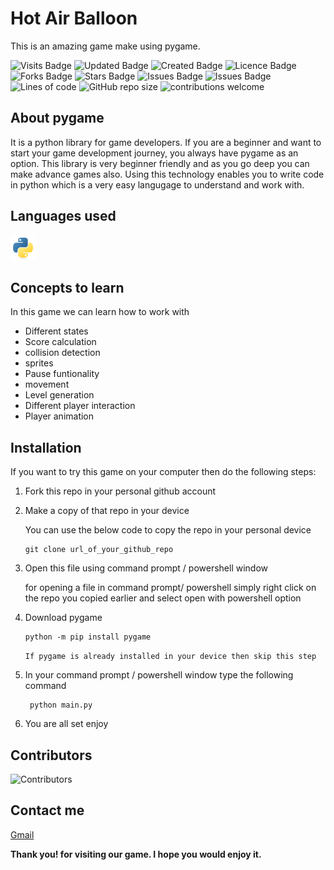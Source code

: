# Hot Air Balloon
This is an amazing game make using pygame.

![Visits Badge](https://badges.pufler.dev/visits/Rishikesh-kumar-7258/super-mario)
![Updated Badge](https://badges.pufler.dev/updated/Rishikesh-kumar-7258/super-mario)
![Created Badge](https://badges.pufler.dev/created/Rishikesh-kumar-7258/super-mario)
![Licence Badge](https://img.shields.io/github/license/Rishikesh-kumar-7258/super-mario?style=flat-square)
![Forks Badge](https://img.shields.io/github/forks/Rishikesh-kumar-7258/super-mario?style=flat-square)
![Stars Badge](https://img.shields.io/github/stars/Rishikesh-kumar-7258/super-mario?style=flat-square)
![Issues Badge](https://img.shields.io/github/issues/Rishikesh-kumar-7258/super-mario?style=flat-square)
![Issues Badge](https://img.shields.io/github/issues-pr/Rishikesh-kumar-7258/super-mario?style=flat-square)
![Lines of code](https://img.shields.io/tokei/lines/github/Rishikesh-kumar-7258/super-mario?style=flat-square)
![GitHub repo size](https://img.shields.io/github/repo-size/Rishikesh-kumar-7258/super-mario?color=red&style=flat-square)
![contributions welcome](https://img.shields.io/static/v1.svg?label=Contributions&message=Welcome&color=0059b3&style=flat-square)

## About pygame
It is a python library for game developers. If you are a beginner and want to start your game development journey, you always have pygame as an option. This library is very beginner friendly and as you go deep you can make advance games also. Using this technology enables you to write code in python which is a very easy langugage to understand and work with.

## Languages used
<p align="left">
<img src="https://raw.githubusercontent.com/devicons/devicon/master/icons/python/python-original.svg"alt="python" width="40"/>  <a href="https://reactjs.org/" target="_blank"></a>
<p>

## Concepts to learn
In this game we can learn how to work with 
* Different states
* Score calculation
* collision detection 
* sprites 
* Pause funtionality
* movement
* Level generation
* Different player interaction
* Player animation

## Installation
If you want to try this game on your computer then do the following steps:

1. Fork this repo in your personal github account
2. Make a copy of that repo in your device

    You can use the below code to copy the repo in your personal device
    ```
    git clone url_of_your_github_repo
    ```
3. Open this file using command prompt / powershell window

    for opening a file in command prompt/ powershell simply right click on the repo you copied earlier and select open with powershell option
4. Download pygame 
    ```
    python -m pip install pygame
    ```
    `If pygame is already installed in your device then skip this step`
5. In your command prompt / powershell window type the following command
    ```
     python main.py
    ```

6. You are all set enjoy

## Contributors
![Contributors](https://contrib.rocks/image?repo=Rishikesh-kumar-7258/super-mario)

## Contact me
[Gmail](mailto:rishi7258prince@gmail.com)

**Thank you! for visiting our game. I hope you would enjoy it.**